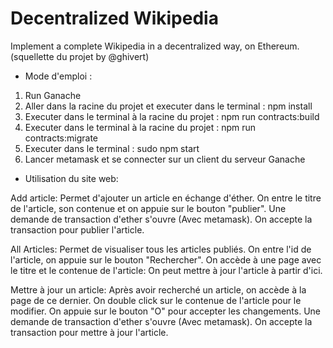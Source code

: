 # Decentralized Wikipedia

Implement a complete Wikipedia in a decentralized way, on Ethereum. (squellette du projet by @ghivert)

- Mode d'emploi :

1. Run Ganache
2. Aller dans la racine du projet et executer dans le terminal : npm install
4. Executer dans le terminal à la racine du projet : npm run contracts:build
5. Executer dans le terminal à la racine du projet : npm run contracts:migrate
6. Executer dans le terminal : sudo npm start
7. Lancer metamask et se connecter sur un client du serveur Ganache


- Utilisation du site web:

Add article:
Permet d'ajouter un article en échange d'éther. On entre le titre de l'article, son contenue et on appuie sur le bouton "publier". Une demande de transaction d'ether s'ouvre (Avec metamask). On accepte la transaction pour publier l'article.

All Articles:
Permet de visualiser tous les articles publiés. On entre l'id de l'article, on appuie sur le bouton "Rechercher". On accède à une page avec le titre et le contenue de l'article:  On peut mettre à jour l'article à partir d'ici.

Mettre à jour un article:
Après avoir recherché un article, on accède à la page de ce dernier. On double click sur le contenue de l'article pour le modifier. On appuie sur le bouton "O" pour accepter les changements. Une demande de transaction d'ether s'ouvre (Avec metamask). On accepte la transaction pour mettre à jour l'article.
